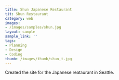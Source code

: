 ```yaml
---
title: Shun Japanese Restaurant
tit: Shun Restaurant
category: web
images:
- /images/samples/shun.jpg
layout: sample
sample_link: ''
tags:
- Planning
- Design
- Coding
thumb: /images/thumb/shun_t.jpg
---
```

Created the site for the Japanese reataurant in Seattle.
